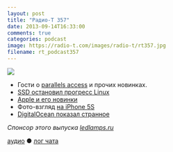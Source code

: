 ```yaml
---
layout: post
title: "Радио-Т 357"
date: 2013-09-14T16:33:00
comments: true
categories: podcast
image: https://radio-t.com/images/radio-t/rt357.jpg
filename: rt_podcast357
---
```

![](https://radio-t.com/images/radio-t/rt357.jpg)

* Гости о [parallels access](http://www.parallels.com/products/access/) и прочих новинках.
* [SSD остановил прогресс Linux](http://www.techeye.net/software/broken-ssd-stops-the-evolution-of-linux)
* [Apple и его новинки](http://www.engadget.com/2013/09/10/apples-september-10th-event-roundup-iphone-5s-5c-ios-7/)
* Фото-взгляд [на iPhone 5S](http://techcrunch.com/2013/09/12/a-photographers-take-on-the-iphone-5s-camera/)
* [DigitalOcean показал странное](https://www.digitalocean.com/blog_posts/introducing-private-networking)

_Спонсор этого выпуска [ledlamps.ru](http://ledlamps.ru)_

[аудио](http://cdn.radio-t.com/rt_podcast357.mp3) ● [лог чата](http://chat.radio-t.com/logs/radio-t-357.html)
<audio src="http://cdn.radio-t.com/rt_podcast357.mp3" preload="none"></audio>
